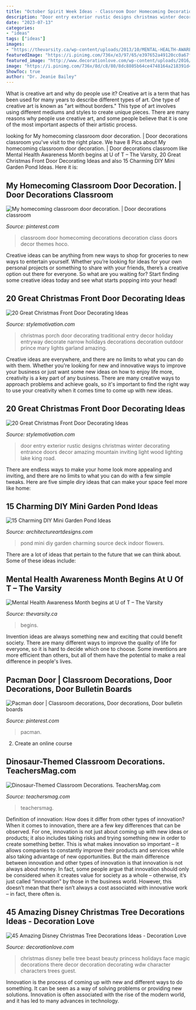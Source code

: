 ```yaml
---
title: "October Spirit Week Ideas - Classroom Door Homecoming Decorations Decoration Class Doors Decor Themes Hoco"
description: "Door entry exterior rustic designs christmas winter decorating entrance doors decor amazing mountain inviting light wood lighting lake king road"
date: "2023-07-13"
categories:
- "ideas"
tags: ["ideas"]
images:
- "https://thevarsity.ca/wp-content/uploads/2013/10/MENTAL-HEALTH-AWARENESS_EricChung2.jpg"
featuredImage: "https://i.pinimg.com/736x/e3/97/65/e397652a49120cc0a67f44da1280770c--bulletin-boards-classroom-ideas.jpg"
featured_image: "http://www.decorationlove.com/wp-content/uploads/2016/10/Disney-Princess-Belle-Christmas.jpg"
image: "https://i.pinimg.com/736x/8d/c8/80/8dc8805b64ce4748164a218391d49227--classroom-door-decorations-school-decorations.jpg"
ShowToc: true
author: "Dr. Jeanie Bailey"
---
```



What is creative art and why do people use it?
Creative art is a term that has been used for many years to describe different types of art. One type of creative art is known as "art without borders." This type of art involves using different mediums and styles to create unique pieces. There are many reasons why people use creative art, and some people believe that it is one of the most important aspects of their artistic process.

	

		
looking for My homecoming classroom door decoration. | Door decorations classroom you've visit to the right place. We have 8 Pics about My homecoming classroom door decoration. | Door decorations classroom like Mental Health Awareness Month begins at U of T – The Varsity, 20 Great Christmas Front Door Decorating Ideas and also 15 Charming DIY Mini Garden Pond Ideas. Here it is:
		
    
## My Homecoming Classroom Door Decoration. | Door Decorations Classroom

<img loading=lazy src="https://i.pinimg.com/736x/8d/c8/80/8dc8805b64ce4748164a218391d49227--classroom-door-decorations-school-decorations.jpg" onerror="this.onerror=null;this.src='https://tse3.mm.bing.net/th?id=OIP.L9bNctfHSlFulqXsyMAzLgHaJ3&amp;pid=15.1';" alt="My homecoming classroom door decoration. | Door decorations classroom">

_Source: pinterest.com_

>classroom door homecoming decorations decoration class doors decor themes hoco. 

	

Creative ideas can be anything from new ways to shop for groceries to new ways to entertain yourself. Whether you’re looking for ideas for your own personal projects or something to share with your friends, there’s a creative option out there for everyone. So what are you waiting for? Start finding some creative ideas today and see what starts popping into your head!

    
## 20 Great Christmas Front Door Decorating Ideas

<img loading=lazy src="https://www.stylemotivation.com/wp-content/uploads/2013/11/22-Great-Christmas-Front-Door-Decorating-Ideas-17.jpg" onerror="this.onerror=null;this.src='https://tse2.mm.bing.net/th?id=OIP.SQLQw40LMJ5WGlnO_oDhZAAAAA&amp;pid=15.1';" alt="20 Great Christmas Front Door Decorating Ideas">

_Source: stylemotivation.com_

>christmas porch door decorating traditional entry decor holiday entryway decorate narrow holidays decorations decoration outdoor prince mary lights garland amazing. 

	

Creative ideas are everywhere, and there are no limits to what you can do with them. Whether you're looking for new and innovative ways to improve your business or just want some new ideas on how to enjoy life more, creativity is a key part of any business. There are many creative ways to approach problems and achieve goals, so it's important to find the right way to use your creativity when it comes time to come up with new ideas.

    
## 20 Great Christmas Front Door Decorating Ideas

<img loading=lazy src="https://www.stylemotivation.com/wp-content/uploads/2013/11/22-Great-Christmas-Front-Door-Decorating-Ideas-13.jpg" onerror="this.onerror=null;this.src='https://tse2.mm.bing.net/th?id=OIP.1GiJpf2rOgEYPwPTaZAE_AAAAA&amp;pid=15.1';" alt="20 Great Christmas Front Door Decorating Ideas">

_Source: stylemotivation.com_

>door entry exterior rustic designs christmas winter decorating entrance doors decor amazing mountain inviting light wood lighting lake king road. 

	

There are endless ways to make your home look more appealing and inviting, and there are no limits to what you can do with a few simple tweaks. Here are five simple diry ideas that can make your space feel more like home:

    
## 15 Charming DIY Mini Garden Pond Ideas

<img loading=lazy src="http://www.architectureartdesigns.com/wp-content/uploads/2015/06/1052.jpg" onerror="this.onerror=null;this.src='https://tse2.mm.bing.net/th?id=OIP.wl68HKqlve-3AiP8m4DgiwHaJ4&amp;pid=15.1';" alt="15 Charming DIY Mini Garden Pond Ideas">

_Source: architectureartdesigns.com_

>pond mini diy garden charming source deck indoor flowers. 

	

There are a lot of ideas that pertain to the future that we can think about. Some of these ideas include: 

    
## Mental Health Awareness Month Begins At U Of T – The Varsity

<img loading=lazy src="https://thevarsity.ca/wp-content/uploads/2013/10/MENTAL-HEALTH-AWARENESS_EricChung2.jpg" onerror="this.onerror=null;this.src='https://tse3.mm.bing.net/th?id=OIP.uNFjnTklsTVCb2ourINDvQHaJl&amp;pid=15.1';" alt="Mental Health Awareness Month begins at U of T – The Varsity">

_Source: thevarsity.ca_

>begins. 

	

Invention ideas are always something new and exciting that could benefit society. There are many different ways to improve the quality of life for everyone, so it is hard to decide which one to choose. Some inventions are more efficient than others, but all of them have the potential to make a real difference in people's lives.

    
## Pacman Door | Classroom Decorations, Door Decorations, Door Bulletin Boards

<img loading=lazy src="https://i.pinimg.com/736x/e3/97/65/e397652a49120cc0a67f44da1280770c--bulletin-boards-classroom-ideas.jpg" onerror="this.onerror=null;this.src='https://tse3.mm.bing.net/th?id=OIP.q_NjPFvAwNGOXgTeeb2pLAHaJ3&amp;pid=15.1';" alt="Pacman door | Classroom decorations, Door decorations, Door bulletin boards">

_Source: pinterest.com_

>pacman. 

	

2. Create an online course

    
## Dinosaur-Themed Classroom Decorations. TeachersMag.com

<img loading=lazy src="http://teachersmag.com/wp-content/uploads/2019/10/The-dinosaur-theme8.jpg" onerror="this.onerror=null;this.src='https://tse4.mm.bing.net/th?id=OIP.sOR24F2RQLJJi5nhmRWhZwHaJ4&amp;pid=15.1';" alt="Dinosaur-Themed Classroom Decorations. TeachersMag.com">

_Source: teachersmag.com_

>teachersmag. 

	

Definition of innovation: How does it differ from other types of innovation?
When it comes to innovation, there are a few key differences that can be observed. For one, innovation is not just about coming up with new ideas or products; it also includes taking risks and trying something new in order to create something better. This is what makes innovation so important – it allows companies to constantly improve their products and services while also taking advantage of new opportunities.
But the main difference between innovation and other types of innovation is that innovation is not always about money. In fact, some people argue that innovation should only be considered when it creates value for society as a whole – otherwise, it’s just called “innovation” by those in the business world. However, this doesn’t mean that there isn’t always a cost associated with innovative work – in fact, there often is.

    
## 45 Amazing Disney Christmas Tree Decorations Ideas - Decoration Love

<img loading=lazy src="http://www.decorationlove.com/wp-content/uploads/2016/10/Disney-Princess-Belle-Christmas.jpg" onerror="this.onerror=null;this.src='https://tse3.mm.bing.net/th?id=OIP.6LjKYjqMg0Wj9Sh65gKldgHaJ4&amp;pid=15.1';" alt="45 Amazing Disney Christmas Tree Decorations Ideas - Decoration Love">

_Source: decorationlove.com_

>christmas disney belle tree beast beauty princess holidays face magic decorations there decor decoration decorating wdw character characters trees guest. 

	

Innovation is the process of coming up with new and different ways to do something. It can be seen as a way of solving problems or providing new solutions. Innovation is often associated with the rise of the modern world, and it has led to many advances in technology.


